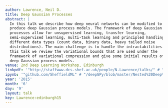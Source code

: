 ```yaml
---
author: Lawrence, Neil D.
title: Deep Gaussian Processes
abstract: |
  In this talk we describe how deep neural networks can be modified to
  produce deep Gaussian process models. The framework of deep Gaussian
  processes allow for unsupervised learning, transfer learning,
  semi-supervised learning, multi-task learning and principled handling of
  different data types (count data, binary data, heavy tailed noise
  distributions). The main challenge is to handle the intractabilities. In
  this talk we review the variational bounds that are used under the
  framework of variational compression and give some initial results of
  deep Gaussian process models.
venue: 2nd Deep Learning Workshop, Edinburgh
linkpdf: '"http://staffwww.dcs.shef.ac.uk/people/N.Lawrence/talks/" # "deepgp_edinburgh15.pdf"'
ipynb: '"github.com/SheffieldML" # "/deepGPy/blob/master/Nested%20Deep%20GPs.ipynb"'
year: '2015'
month: '6'
day: '9'
layout: talk
key: Lawrence:edinburgh15
---
```


